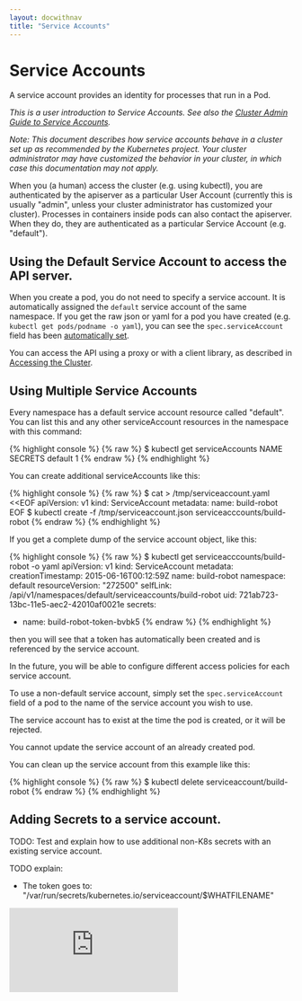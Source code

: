 ```yaml
---
layout: docwithnav
title: "Service Accounts"
---
```

<!-- BEGIN MUNGE: UNVERSIONED_WARNING -->


<!-- END MUNGE: UNVERSIONED_WARNING -->

# Service Accounts

A service account provides an identity for processes that run in a Pod.

*This is a user introduction to Service Accounts.  See also the 
[Cluster Admin Guide to Service Accounts](../admin/service-accounts-admin.html).*

*Note: This document describes how service accounts behave in a cluster set up
as recommended by the Kubernetes project.  Your cluster administrator may have
customized the behavior in your cluster, in which case this documentation may
not apply.*

When you (a human) access the cluster (e.g. using kubectl), you are
authenticated by the apiserver as a particular User Account (currently this is
usually "admin", unless your cluster administrator has customized your
cluster).  Processes in containers inside pods can also contact the apiserver.
When they do, they are authenticated as a particular Service Account (e.g.
"default").

## Using the Default Service Account to access the API server.

When you create a pod, you do not need to specify a service account.  It is
automatically assigned the `default` service account of the same namespace.  If
you get the raw json or yaml for a pod you have created (e.g. `kubectl get
pods/podname -o yaml`), you can see the `spec.serviceAccount` field has been
[automatically set](working-with-resources.html#resources-are-automatically-modified).

You can access the API using a proxy or with a client library, as described in
[Accessing the Cluster](accessing-the-cluster.html#accessing-the-api-from-a-pod).

## Using Multiple Service Accounts

Every namespace has a default service account resource called "default".
You can list this and any other serviceAccount resources in the namespace with this command:

{% highlight console %}
{% raw %}
$ kubectl get serviceAccounts
NAME      SECRETS
default   1
{% endraw %}
{% endhighlight %}

You can create additional serviceAccounts like this:

{% highlight console %}
{% raw %}
$ cat > /tmp/serviceaccount.yaml <<EOF
apiVersion: v1
kind: ServiceAccount
metadata:
  name: build-robot
EOF
$ kubectl create -f /tmp/serviceaccount.json
serviceacccounts/build-robot
{% endraw %}
{% endhighlight %}

If you get a complete dump of the service account object, like this:

{% highlight console %}
{% raw %}
$ kubectl get serviceacccounts/build-robot -o yaml
apiVersion: v1
kind: ServiceAccount
metadata:
  creationTimestamp: 2015-06-16T00:12:59Z
  name: build-robot
  namespace: default
  resourceVersion: "272500"
  selfLink: /api/v1/namespaces/default/serviceaccounts/build-robot
  uid: 721ab723-13bc-11e5-aec2-42010af0021e
secrets:
- name: build-robot-token-bvbk5
{% endraw %}
{% endhighlight %}

then you will see that a token has automatically been created and is referenced by the service account.

In the future, you will be able to configure different access policies for each service account.

To use a non-default service account, simply set the `spec.serviceAccount`
field of a pod to the name of the service account you wish to use.

The service account has to exist at the time the pod is created, or it will be rejected.

You cannot update the service account of an already created pod.  

You can clean up the service account from this example like this:

{% highlight console %}
{% raw %}
$ kubectl delete serviceaccount/build-robot
{% endraw %}
{% endhighlight %}

<!-- TODO: describe how to create a pod with no Service Account. -->

## Adding Secrets to a service account.

TODO: Test and explain how to use additional non-K8s secrets with an existing service account.

TODO explain:
  - The token goes to: "/var/run/secrets/kubernetes.io/serviceaccount/$WHATFILENAME"


<!-- BEGIN MUNGE: IS_VERSIONED -->
<!-- TAG IS_VERSIONED -->
<!-- END MUNGE: IS_VERSIONED -->


<!-- BEGIN MUNGE: GENERATED_ANALYTICS -->
[![Analytics](https://kubernetes-site.appspot.com/UA-36037335-10/GitHub/docs/user-guide/service-accounts.md?pixel)]()
<!-- END MUNGE: GENERATED_ANALYTICS -->


